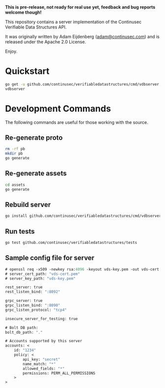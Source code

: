 **This is pre-release, not ready for real use yet, feedback and bug reports welcome though!**

This repository contains a server implementation of the Continusec Verifiable Data Structures API.

It was originally written by Adam Eijdenberg (<adam@continusec.com>) and is released under the Apache 2.0 License.

Enjoy.

# Quickstart

```bash
go get -u github.com/continusec/verifiabledatastructures/cmd/vdbserver
vdbserver
```

# Development Commands

The following commands are useful for those working with the source.

## Re-generate proto

```bash
rm -rf pb
mkdir pb
go generate
```

## Re-generate assets

```bash
cd assets
go generate
```

## Rebuild server
```bash
go install github.com/continusec/verifiabledatastructures/cmd/vdbserver
```

## Run tests
```bash
go test github.com/continusec/verifiabledatastructures/tests
```

## Sample config file for server

```proto
# openssl req -x509 -newkey rsa:4096 -keyout vds-key.pem -out vds-cert.pem -days 3600 -nodes -subj '/CN=localhost' -batch
# server_cert_path: "vds-cert.pem"
# server_key_path: "vds-key.pem"

rest_server: true
rest_listen_bind: ":8092"

grpc_server: true
grpc_listen_bind: ":8090"
grpc_listen_protocol: "tcp4"

insecure_server_for_testing: true

# Bolt DB path:
bolt_db_path: "."

# Accounts supported by this server
accounts: <
    id: "1234"
    policy: <
        api_key: "secret"
        name_match: "*"
        allowed_fields: "*"
        permissions: PERM_ALL_PERMISSIONS
    >
>
```
